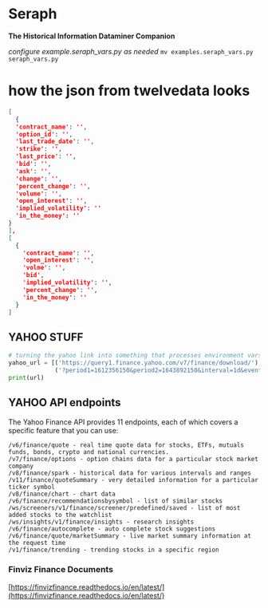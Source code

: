 # Seraph
**The Historical Information Dataminer Companion**

_configure example.seraph_vars.py as needed_
```mv examples.seraph_vars.py seraph_vars.py```
# how the json from twelvedata looks

```json
[
  {
  'contract_name': '',
  'option_id': '',
  'last_trade_date': '',
  'strike': '',
  'last_price': '',
  'bid': '',
  'ask': '',
  'change': '',
  'percent_change': '',
  'volume': '',
  'open_interest': '',
  'implied_volatility': ''
  'in_the_money': ''
}
],
[
  {
    'contract_name': '',
    'open_interest': '',
    'volme': '',
    'bid',
    'implied_volatility': '',
    'percent_change': '',
    'in_the_money': ''
  }
]
```

## YAHOO STUFF

```python
# turning the yahoo link into something that processes environment vars
yahoo_url = [('https://query1.finance.yahoo.com/v7/finance/download/'), ticker_symbol,
             ('?period1=1612356150&period2=1643892150&interval=1d&events=history&includeAdjustedClose=true')]
print(url)
```

## YAHOO API endpoints

The Yahoo Finance API provides 11 endpoints, each of which covers a specific feature that you can use:
```
/v6/finance/quote - real time quote data for stocks, ETFs, mutuals funds, bonds, crypto and national currencies.
/v7/finance/options - option chains data for a particular stock market company
/v8/finance/spark - historical data for various intervals and ranges
/v11/finance/quoteSummary - very detailed information for a particular ticker symbol
/v8/finance/chart - chart data
/v6/finance/recommendationsbysymbol - list of similar stocks
/ws/screeners/v1/finance/screener/predefined/saved - list of most added stocks to the watchlist
/ws/insights/v1/finance/insights - research insights
/v6/finance/autocomplete - auto complete stock suggestions
/v6/finance/quote/marketSummary - live market summary information at the request time
/v1/finance/trending - trending stocks in a specific region
```


### Finviz Finance Documents
[https://finvizfinance.readthedocs.io/en/latest/](https://finvizfinance.readthedocs.io/en/latest/)
